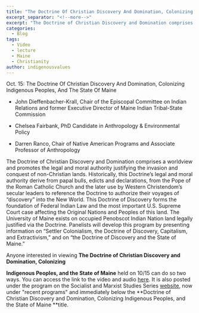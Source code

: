 ```yaml
---
title: "The Doctrine Of Christian Discovery And Domination, Colonizing Indigenous Peoples, And The State Of Maine"
excerpt_separator: "<!--more-->"
excerpt: "The Doctrine of Christian Discovery and Domination comprises a worldview and promotes the legal and moral authority justifying the invasion and conquest of non-Christian lands."
categories:
  - Blog
tags:
  - Video
  - lecture
  - Maine
  - Christianity
author: indigenousvalues  
---
```

Oct. 15: The Doctrine Of Christian Discovery And Domination, Colonizing Indigenous Peoples, And The State Of Maine

* John Dieffenbacher-Krall, Chair of the Episcopal Committee on Indian Relations and former Executive Director of Maine Indian Tribal-State Commission

* Chelsea Fairbank, PhD Candidate in Anthropology & Environmental Policy

* Darren Ranco, Chair of Native American Programs and Associate Professor of Anthropology

The Doctrine of Christian Discovery and Domination comprises a worldview and promotes the legal and moral authority justifying the invasion and conquest of non-Christian lands. Historically, this Doctrine’s legal and moral authority derive from papal bulls, edicts and declarations, from the Pope of the Roman Catholic Church and the later use by Western Christendom’s secular leaders to reference the Doctrine to authorize their voyages of “discovery” into the New World. This Doctrine of Discovery forms the foundation of Federal Indian Law and the most important U.S. Supreme Court case affecting the Original Nations and Peoples of this land. The University of Maine exists on occupied Penobscot Indian Nation land legally justified via the Doctrine. Panelists will develop this program by presenting information on “Settler Colonialism, the Doctrine of Discovery, Capitalism, and Extractivism,” and on “the Doctrine of Discovery and the State of Maine.”

Anyone interested in viewing **The Doctrine of Christian Discovery and Domination, Colonizing**

**Indigenous Peoples, and the State of Maine** held on 10/15 can do so two ways. You can access the link to the video and audio [here](https://maine.zoom.us/rec/share/jCxND0p3G1qCjM9mArRAEcAlEjQV_aep35_6GZcdkgzELLZO8il8OPXE9cDsNz3x.12ju0OPvs_K0EqQ6?startTime=1602779707000). It is also posted under the program on the Socialist and Marxist Studies Series [website](https://umaine.edu/socialistandmarxiststudiesseries/), now under "recent programs" and immediately below the **Doctrine of Christian Discovery and Domination, Colonizing Indigenous Peoples, and the State of Maine **title.
